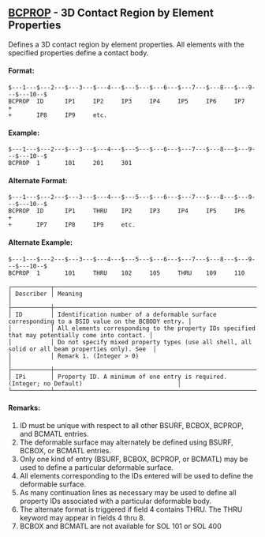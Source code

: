## [BCPROP](https://nexus.hexagon.com/documentationcenter/bundle/MSC_Nastran_2022.4/page/Nastran_Combined_Book/qrg/bulkab/TOC.BCPROP.xhtml) - 3D Contact Region by Element Properties

Defines a 3D contact region by element properties. All elements with the specified properties define a contact body.

#### Format:

```nastran
$---1---$---2---$---3---$---4---$---5---$---6---$---7---$---8---$---9---$---10--$
BCPROP  ID      IP1     IP2     IP3     IP4     IP5     IP6     IP7     +       
+       IP8     IP9     etc.                                                    
```

#### Example:

```nastran
$---1---$---2---$---3---$---4---$---5---$---6---$---7---$---8---$---9---$---10--$
BCPROP  1       101     201     301                                             
```

#### Alternate Format:

```nastran
$---1---$---2---$---3---$---4---$---5---$---6---$---7---$---8---$---9---$---10--$
BCPROP  ID      IP1     THRU    IP2     IP3     IP4     IP5     IP6     +       
+       IP7     IP8     IP9     etc.                                            
```

#### Alternate Example:

```nastran
$---1---$---2---$---3---$---4---$---5---$---6---$---7---$---8---$---9---$---10--$
BCPROP  1       101     THRU    102     105     THRU    109     110             
```

```text
┌───────────┬──────────────────────────────────────────────────────────────────────────────────────────────────┐
│ Describer │ Meaning                                                                                          │
├───────────┼──────────────────────────────────────────────────────────────────────────────────────────────────┤
│ ID        │ Identification number of a deformable surface corresponding to a BSID value on the BCBODY entry. │
│           │ All elements corresponding to the property IDs specified that may potentially come into contact. │
│           │ Do not specify mixed property types (use all shell, all solid or all beam properties only). See  │
│           │ Remark 1. (Integer > 0)                                                                          │
├───────────┼──────────────────────────────────────────────────────────────────────────────────────────────────┤
│ IPi       │ Property ID. A minimum of one entry is required. (Integer; no Default)                           │
└───────────┴──────────────────────────────────────────────────────────────────────────────────────────────────┘
```

#### Remarks:

1. ID must be unique with respect to all other BSURF, BCBOX, BCPROP, and BCMATL entries.
2. The deformable surface may alternately be defined using BSURF, BCBOX, or BCMATL entries.
3. Only one kind of entry (BSURF, BCBOX, BCPROP, or BCMATL) may be used to define a particular deformable surface.
4. All elements corresponding to the IDs entered will be used to define the deformable surface.
5. As many continuation lines as necessary may be used to define all property IDs associated with a particular deformable body.
6. The alternate format is triggered if field 4 contains THRU. The THRU keyword may appear in fields 4 thru 8.
7. BCBOX and BCMATL are not available for SOL 101 or SOL 400
